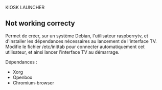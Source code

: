 KIOSK LAUNCHER

Not working correcty
-------------------------

Permet de créer, sur un système Debian, l'utilisateur raspberrytv, et d'installer les dépendances nécessaires au lancement de l'interface TV.
Modifie le fichier /etc/inittab pour connecter automatiquement cet utilisateur, et ainsi lancer l'interface TV au démarrage.

Dépendances :
* Xorg
* Openbox
* Chromium-browser
